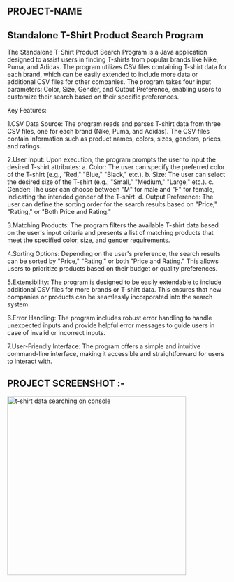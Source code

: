 PROJECT-NAME
-------------
Standalone T-Shirt Product Search Program
------------------------------------------

The Standalone T-Shirt Product Search Program is a Java application designed to assist users in finding T-shirts from popular brands like Nike, Puma, and Adidas. The program utilizes CSV files containing T-shirt data for each brand, which can be easily extended to include more data or additional CSV files for other companies. The program takes four input parameters: Color, Size, Gender, and Output Preference, enabling users to customize their search based on their specific preferences.

Key Features:

1.CSV Data Source: The program reads and parses T-shirt data from three CSV files, one for each brand (Nike, Puma, and Adidas). The CSV files contain information such as product names, colors, sizes, genders, prices, and ratings.

2.User Input: Upon execution, the program prompts the user to input the desired T-shirt attributes:
a. Color: The user can specify the preferred color of the T-shirt (e.g., "Red," "Blue," "Black," etc.).
b. Size: The user can select the desired size of the T-shirt (e.g., "Small," "Medium," "Large," etc.).
c. Gender: The user can choose between "M" for male and "F" for female, indicating the intended gender of the T-shirt.
d. Output Preference: The user can define the sorting order for the search results based on "Price," "Rating," or "Both Price and Rating."

3.Matching Products: The program filters the available T-shirt data based on the user's input criteria and presents a list of matching products that meet the specified color, size, and gender requirements.

4.Sorting Options: Depending on the user's preference, the search results can be sorted by "Price," "Rating," or both "Price and Rating." This allows users to prioritize products based on their budget or quality preferences.

5.Extensibility: The program is designed to be easily extendable to include additional CSV files for more brands or T-shirt data. This ensures that new companies or products can be seamlessly incorporated into the search system.

6.Error Handling: The program includes robust error handling to handle unexpected inputs and provide helpful error messages to guide users in case of invalid or incorrect inputs.

7.User-Friendly Interface: The program offers a simple and intuitive command-line interface, making it accessible and straightforward for users to interact with.


PROJECT SCREENSHOT :-
---------------------
<img width="409" alt="t-shirt data searching on console" src="https://github.com/satyam131/Standalone-T-Shirt-Product-Search-Program/assets/73646662/bf09d34d-8508-4688-8596-e161e698eb22">


